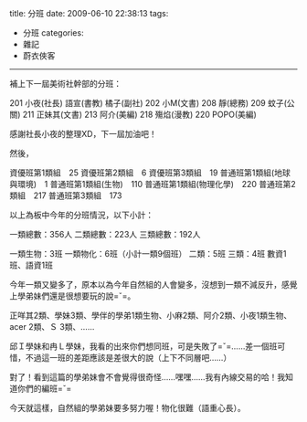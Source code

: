 title: 分班
date: 2009-06-10 22:38:13
tags:
- 分班
categories:
- 雜記
- 蔚衣俠客
---

補上下一屆美術社幹部的分班：

201 小夜(社長) 語宣(書教) 橘子(副社)
202 小M(文書)
208 靜(總務)
209 蚊子(公關)
211 正妹其(文書)
213 阿介(美編)
218 殤焰(漫教)
220 POPO(美編)

感謝社長小夜的整理XD，下一屆加油吧！

<!-- more -->

然後，

資優班第1類組　25
資優班第2類組　6
資優班第3類組　19
普通班第1類組(地球與環境)　1
普通班第1類組(生物)　110
普通班第1類組(物理化學)　220
普通班第2類組　217
普通班第3類組　173

以上為板中今年的分班情況，以下小計：

一類總數：356人
二類總數：223人
三類總數：192人

一類生物：3班
一類物化：6班（小計一類9個班）
二類：5班
三類：4班
數資1班、語資1班

今年一類又變多了，原本以為今年自然組的人會變多，沒想到一類不減反升，感覺上學弟妹們還是很想要玩的說=ˇ=。

正咩其2類、學妹3類、學伴的學弟1類生物、小麻2類、阿介2類、小夜1類生物、acer 2類、Ｓ 3類、……

邱Ｉ學妹和冉Ｌ學妹，我看的出來你們想同班，可是失敗了=ˇ=……差一個班可惜，不過這一班的差距應該是差很大的說（上下不同層吧……）

對了！看到這篇的學弟妹會不會覺得很奇怪……嘿嘿……我有內線交易的哈！我知道你們的編班=ˇ=

今天就這樣，自然組的學弟妹要多努力喔！物化很難（語重心長）。